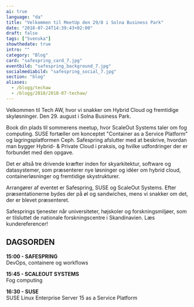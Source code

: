 ```yaml
---
ai: true
language: "da"
title: "Velkommen til MeetUp den 29/8 i Solna Business Park"
date: "2018-07-24T14:39:43+02:00"
draft: false
tags: ["Svenska"]
showthedate: true
intro: ""
category: "Blog"
card: "safespring_card_7.jpg"
eventbild: "safespring_background_7.jpg"
socialmediabild: "safespring_social_7.jpg"
section: "blog"
aliases:
  - /blogg/techaw
  - /blogg/2018/2018-07-techaw/
---
```

Velkommen til Tech AW, hvor vi snakker om Hybrid Cloud og fremtidige skyløsninger. Den 29. august i Solna Business Park.

Book din plads til sommerens meetup, hvor ScaleOut Systems taler om fog computing. SUSE fortæller om konceptet "Container as a Service Platform" og lagringsplatformen Ceph. Safespring afslutter med at beskrive, hvordan man bygger Hybrid- & Private Cloud i praksis, og hvilke udfordringer der er forbundet med den opgave.

Det er altså tre drivende kræfter inden for skyarkitektur, software og datasystemer, som præsenterer nye løsninger og idéer om hybrid cloud, containerløsninger og fremtidige skystrukturer.

Arrangører af eventet er Safespring, SUSE og ScaleOut Systems.
Efter præsentationerne bydes der på øl og sandwiches, mens vi snakker om det, der er blevet præsenteret.

Safesprings tjenester når universiteter, højskoler og forskningsmiljøer, som er tilsluttet de nationale forskningscentre i Skandinavien. Læs kundereferencer!

## DAGSORDEN

**15:00 - SAFESPRING**
</br> DevOps, containere og workflows

**15:45 - SCALEOUT SYSTEMS** </br> Fog computing

**16:30 - SUSE**
</br> SUSE Linux Enterprise Server 15 as a Service Platform
